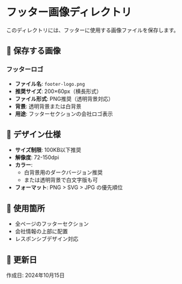 # フッター画像ディレクトリ

このディレクトリには、フッターに使用する画像ファイルを保存します。

## 📁 保存する画像

### フッターロゴ
- **ファイル名**: `footer-logo.png`
- **推奨サイズ**: 200×60px（横長形式）
- **ファイル形式**: PNG推奨（透明背景対応）
- **背景**: 透明背景または白背景
- **用途**: フッターセクションの会社ロゴ表示

## 🎨 デザイン仕様

- **サイズ制限**: 100KB以下推奨
- **解像度**: 72-150dpi
- **カラー**: 
  - 白背景用のダークバージョン推奨
  - または透明背景で白文字版も可
- **フォーマット**: PNG > SVG > JPG の優先順位

## 📝 使用箇所
- 全ページのフッターセクション
- 会社情報の上部に配置
- レスポンシブデザイン対応

## 🔄 更新日
作成日: 2024年10月15日